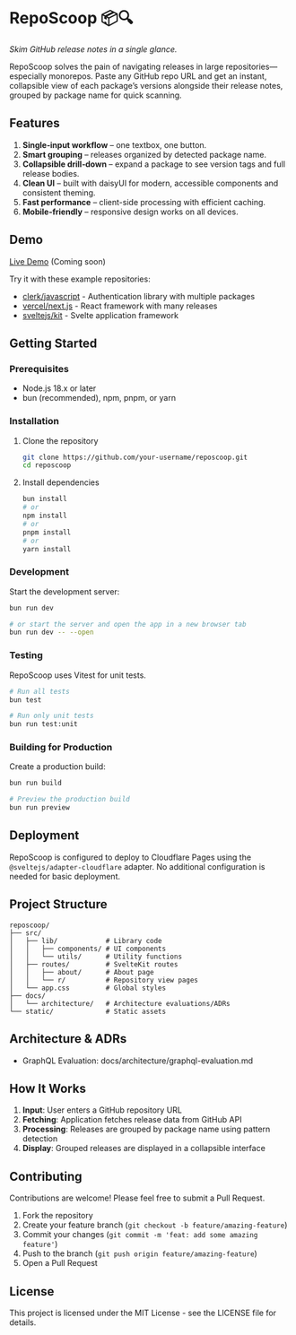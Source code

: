 # RepoScoop 📦🔍

_Skim GitHub release notes in a single glance._

RepoScoop solves the pain of navigating releases in large repositories—especially monorepos. Paste any GitHub repo URL and get an instant, collapsible view of each package’s versions alongside their release notes, grouped by package name for quick scanning.

## Features

1. **Single‑input workflow** – one textbox, one button.
2. **Smart grouping** – releases organized by detected package name.
3. **Collapsible drill‑down** – expand a package to see version tags and full release bodies.
4. **Clean UI** – built with daisyUI for modern, accessible components and consistent theming.
5. **Fast performance** – client-side processing with efficient caching.
6. **Mobile-friendly** – responsive design works on all devices.

## Demo

[Live Demo](https://reposcoop.pages.dev) (Coming soon)

Try it with these example repositories:

- [clerk/javascript](https://github.com/clerk/javascript) - Authentication library with multiple packages
- [vercel/next.js](https://github.com/vercel/next.js) - React framework with many releases
- [sveltejs/kit](https://github.com/sveltejs/kit) - Svelte application framework

## Getting Started

### Prerequisites

- Node.js 18.x or later
- bun (recommended), npm, pnpm, or yarn

### Installation

1. Clone the repository

   ```bash
   git clone https://github.com/your-username/reposcoop.git
   cd reposcoop
   ```

2. Install dependencies

   ```bash
   bun install
   # or
   npm install
   # or
   pnpm install
   # or
   yarn install
   ```

### Development

Start the development server:

```bash
bun run dev

# or start the server and open the app in a new browser tab
bun run dev -- --open
```

### Testing

RepoScoop uses Vitest for unit tests.

```bash
# Run all tests
bun test

# Run only unit tests
bun run test:unit
```

### Building for Production

Create a production build:

```bash
bun run build

# Preview the production build
bun run preview
```

## Deployment

RepoScoop is configured to deploy to Cloudflare Pages using the `@sveltejs/adapter-cloudflare` adapter. No additional configuration is needed for basic deployment.

## Project Structure

```
reposcoop/
├── src/
│   ├── lib/            # Library code
│   │   ├── components/ # UI components
│   │   └── utils/      # Utility functions
│   ├── routes/         # SvelteKit routes
│   │   ├── about/      # About page
│   │   └── r/          # Repository view pages
│   └── app.css         # Global styles
├── docs/
│   └── architecture/   # Architecture evaluations/ADRs
└── static/             # Static assets
```

## Architecture & ADRs

- GraphQL Evaluation: docs/architecture/graphql-evaluation.md

## How It Works

1. **Input**: User enters a GitHub repository URL
2. **Fetching**: Application fetches release data from GitHub API
3. **Processing**: Releases are grouped by package name using pattern detection
4. **Display**: Grouped releases are displayed in a collapsible interface

## Contributing

Contributions are welcome! Please feel free to submit a Pull Request.

1. Fork the repository
2. Create your feature branch (`git checkout -b feature/amazing-feature`)
3. Commit your changes (`git commit -m 'feat: add some amazing feature'`)
4. Push to the branch (`git push origin feature/amazing-feature`)
5. Open a Pull Request

## License

This project is licensed under the MIT License - see the LICENSE file for details.
